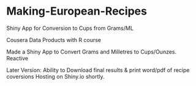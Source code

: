 # Making-European-Recipes
Shiny App for Conversion to Cups from Grams/ML

Cousera Data Products with R course

Made a Shiny App to Convert Grams and Milletres to Cups/Ounzes.
Reactive

Later Version: Ability to Download final results & print word/pdf of recipe coversions
Hosting on Shiny.io shortly.
